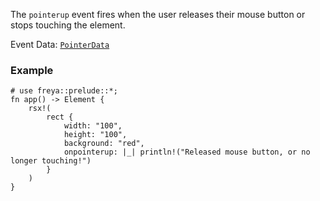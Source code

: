 The `pointerup` event fires when the user releases their mouse button or stops touching the element.

Event Data: [`PointerData`](crate::events::PointerData)

### Example

```rust, no_run
# use freya::prelude::*;
fn app() -> Element {
    rsx!(
        rect {
            width: "100",
            height: "100",
            background: "red",
            onpointerup: |_| println!("Released mouse button, or no longer touching!")
        }
    )
}
```